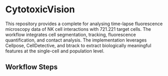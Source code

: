 # CytotoxicVision

This repository provides a complete for analysing time-lapse fluorescence microscopy data of NK cell interactions with 721.221 target cells. The workflow integrates cell segmentation, tracking, fluorescence quantification, and contact analysis. The implementation leverages Cellpose, CellDetective, and btrack to extract biologically meaningful features at the single-cell and population level.

##  Workflow Steps





